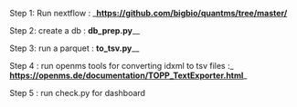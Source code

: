 Step 1: Run nextflow : _**https://github.com/bigbio/quantms/tree/master/**

Step 2: create a db : **db_prep.py**__

Step 3: run a parquet : **to_tsv.py**__

Step 4 : run openms tools for converting idxml to tsv files :_ **https://openms.de/documentation/TOPP_TextExporter.html**_

Step 5 : run check.py for dashboard 

